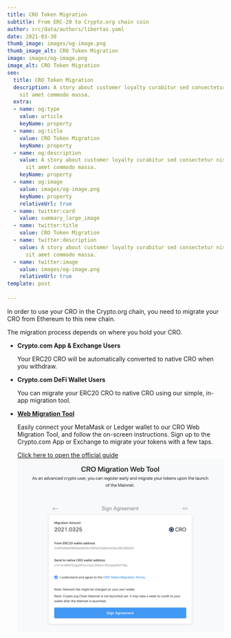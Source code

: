 ```yaml
---
title: CRO Token Migration
subtitle: From ERC-20 to Crypto.org chain coin
author: src/data/authors/libertas.yaml
date: 2021-03-30
thumb_image: images/og-image.png
thumb_image_alt: CRO Token Migration
image: images/og-image.png
image_alt: CRO Token Migration
seo:
  title: CRO Token Migration
  description: A story about customer loyalty curabitur sed consectetur nisi. Integer
    sit amet commodo massa.
  extra:
  - name: og:type
    value: article
    keyName: property
  - name: og:title
    value: CRO Token Migration
    keyName: property
  - name: og:description
    value: A story about customer loyalty curabitur sed consectetur nisi. Integer
      sit amet commodo massa.
    keyName: property
  - name: og:image
    value: images/og-image.png
    keyName: property
    relativeUrl: true
  - name: twitter:card
    value: summary_large_image
  - name: twitter:title
    value: CRO Token Migration
  - name: twitter:description
    value: A story about customer loyalty curabitur sed consectetur nisi. Integer
      sit amet commodo massa.
  - name: twitter:image
    value: images/og-image.png
    relativeUrl: true
template: post

---
```

In order to use your CRO in the Crypto.org chain, you need to migrate your CRO from Ethereum to this new chain.

The migration process depends on where you hold your CRO.

* **Crypto.com App & Exchange Users**

  Your ERC20 CRO will be automatically converted to native CRO when you withdraw.
* **Crypto.com DeFi Wallet Users**

  You can migrate your ERC20 CRO to native CRO using our simple, in-app migration tool.
* [**Web Migration Tool**](https://crypto.org/migration/webtool "Web Migration Tool")

  Easily connect your MetaMask or Ledger wallet to our CRO Web Migration Tool, and follow the on-screen instructions. Sign up to the Crypto.com App or Exchange to migrate your tokens with a few taps.

  [Click here to open the official guide](https://crypto.org/docs/getting-started/token-migration.html#preparation)
    ![CRO Migration Tool](static/images/review-migration-2ce96b70.png)
